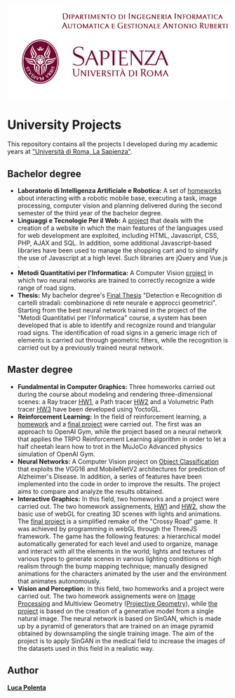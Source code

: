 ![logo](./logo_sapienza.jpg)
# University Projects
This repository contains all the projects I developed during my academic years at ["Università di Roma, La Sapienza"](https://www.uniroma1.it/it/pagina-strutturale/home).

## Bachelor degree
- **Laboratorio di Intelligenza Artificiale e Robotica:** A set of [homeworks](./Bachelor%20Degree/Laboratorio%20di%20Intelligenza%20Artificiale%20e%20Robotica) about interacting with a robotic mobile base, executing a task, image processing, computer vision and planning delivered during the second semester of the third year of the bachelor degree.
- **Linguaggi e Tecnologie Per il Web:** A [project](./Bachelor%20Degree/Linguaggi%20e%20Tecnologie%20Per%20il%20Web) that deals with the creation of a website in which the main features of the languages used for web development are exploited, including HTML, Javascript, CSS, PHP, AJAX and SQL. In addition, some additional Javascript-based libraries have been used to manage the shopping cart and to simplify the use of Javascript at a high level. Such libraries are jQuery and Vue.js .
- **Metodi Quantitativi per l'Informatica:** A Computer Vision [project](./Bachelor%20Degree/Metodi%20Quantitativi%20Per%20L'Informatica) in which two neural networks are trained to correctly recognize a wide range of road signs. 
- **Thesis:** My bachelor degree's [Final Thesis](./Bachelor%20Degree/Thesis) "Detection e Recognition di cartelli stradali: combinazione di rete neurale e approcci geometrici". Starting from the best neural network trained in the project of the "Metodi Quantitativi per l'Informatica" course, a system has been developed that is able to identify and recognize round and triangular road signs. The identification of road signs in a generic image rich of elements is carried out through geometric filters, while the recognition is carried out by a previously trained neural network.

## Master degree

- **Fundalmental in Computer Graphics:** Three homeworks carried out during the course about modeling and rendering three-dimensional scenes: a Ray tracer [HW1](./Master%20Degree/Fundamental%20of%20Computer%20Graphics/HW1), a Path tracer [HW2](./Master%20Degree/Fundamental%20of%20Computer%20Graphics/HW2) and a Volumetric Path tracer [HW3](./Master%20Degree/Fundamental%20of%20Computer%20Graphics/HW3) have been developed using YoctoGL.
- **Reinforcement Learning:** In the field of reinforcement learning, a [homework](./Master%20Degree/Reinforcement%20Learning/Homework) and a [final project](./Master%20Degree/Reinforcement%20Learning/Project) were carried out. The first was an approach to OpenAI Gym, while the project based on a neural network that applies the TRPO Reinforcement Learning algorithm in order to let a half cheetah learn how to trot in the MuJoCo Advanced physics simulation of OpenAI Gym. 
- **Neural Networks:** A Computer Vision project on [Object Classification](./Master%20Degree/Neural%20Networks) that exploits the VGG16 and MobileNetV2 architectures for prediction of Alzheimer's Disease. In addition, a series of features have been implemented into the code in order to improve the results. The project aims to compare and analyze the results obtained.
- **Interactive Graphics:** In this field, two homeworks and a project were carried out. The two homework assignements, [HW1](./Master%20Degree/Interactive%20Graphics/HW1) and [HW2](./Master%20Degree/Interactive%20Graphics/HW2), show the basic use of webGL for creating 3D scenes with lights and animations. The [final project](./Master%20Degree/Interactive%20Graphics/Project) is a simplified remake of the "Crossy Road" game. It was achieved by programming in webGL through the ThreeJS framework. The game has the following features: a hierarchical model automatically generated for each level and used to organize, manage and interact with all the elements in the world; lights and textures of various types to generate scenes in various lighting conditions or high realism through the bump mapping technique; manually designed animations for the characters animated by the user and the environment that animates autonomously.
- **Vision and Perception:** In this field, two homeworks and a project were carried out. The two homework assignements were on [Image Processing](https://en.wikipedia.org/wiki/Digital_image_processing) and Multiview Geometry ([Projective Geometry](https://en.wikipedia.org/wiki/Projective_geometry)), while [the project](./Master%20Degree/Vision%20And%20Perception) is based on the creation of a generative model from a single natural image. The neural network is based on SinGAN, which is made up by a pyramid of generators that are trained on an image pyramid obtained by downsampling the single training image. The aim of the project is to apply SinGAN in the medical field to increase the images of the datasets used in this field in a realistic way. 

## Author

[**Luca Polenta**](https://www.linkedin.com/in/luca-polenta-3847a3218/)
